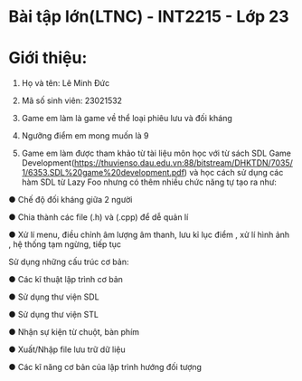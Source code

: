 # Bài tập lớn(LTNC) - INT2215 - Lớp 23
# Giới thiệu:
1. Họ và tên: Lê Minh Đức

2. Mã số sinh viên: 23021532
 
3. Game em làm là game về thể loại phiêu lưu và đối kháng

4. Ngưỡng điểm em mong muốn là 9

5. Game em làm được tham khảo từ tài liệu môn học với từ sách SDL Game Development(https://thuvienso.dau.edu.vn:88/bitstream/DHKTDN/7035/1/6353.SDL%20game%20development.pdf) và học cách sử dụng các hàm SDL từ Lazy Foo nhưng có thêm nhiều chức năng tự tạo ra như:

● Chế độ đối kháng giữa 2 người

● Chia thành các file (.h) và (.cpp) để dễ quản lí

● Xử lí menu, điều chỉnh âm lượng âm thanh, lưu kỉ lục điểm , xử lí hình ảnh , hệ thống tạm ngừng, tiếp tục

Sử dụng những cấu trúc cơ bản:

● Các kĩ thuật lập trình cơ bản

● Sử dụng thư viện SDL

● Sử dụng thư viện STL

● Nhận sự kiện từ chuột, bàn phím

● Xuất/Nhập file lưu trữ dữ liệu

● Các kĩ năng cơ bản của lập trình hướng đối tượng
